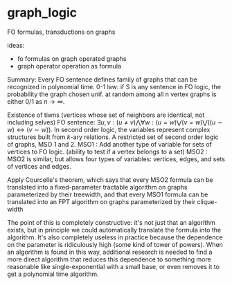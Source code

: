 # graph_logic
FO formulas, transductions on graphs

ideas:
- fo formulas on graph operated graphs
- graph operator operation as formula

Summary: 
Every FO sentence defines family of graphs that can be recognized in polynomial time. 0-1 law: if S is any sentence in FO logic, the probability the graph chosen unif. at random among all n vertex graphs is either 0/1 as $n \rightarrow \infty$. 

Existence of tiwns (vertices whose set of neighbors are identical, not including selves) FO sentence: $\exists u,v : (u \neq v) \bigwedge \forall w: (u=w) \bigvee (v = w) \bigvee ((u \sim w) \leftrightarrow ( v \sim w))$.
In second order logic, the variables represent complex structures built from $k$-ary relations.
A restricted set of second order logic of graphs, MSO 1 and 2. 
MSO1 : Add another type of variable for sets of vertices to FO logic. (ability to test if a vertex belongs to a set)
MSO2 : MSO2 is similar, but allows four types of variables: vertices, edges, and sets of vertices and edges. 

Apply Courcelle's theorem, which says that every MSO2 formula can be translated into a fixed-parameter tractable algorithm on graphs parameterized by their treewidth, and that every MSO1 formula can be translated into an FPT algorithm on graphs parameterized by their clique-width

The point of this is completely constructive: it's not just that an algorithm exists, but in principle we could automatically translate the formula into the algorithm. It's also completely useless in practice because the dependence on the parameter is ridiculously high (some kind of tower of powers). When an algorithm is found in this way, additional research is needed to find a more direct algorithm that reduces this dependence to something more reasonable like single-exponential with a small base, or even removes it to get a polynomial time algorithm. 
